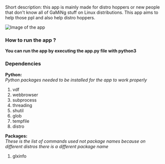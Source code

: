 Short description:
this app is mainly made for distro hoppers or new people that don't know all of GaMiNg stuff on Linux distributions. This app aims to help those ppl and also help distro hoppers.
                                                                                                                                    
                                                                                                                                                                                                                                                                        
![Image of the app](https://i.imgur.com/cLfzA6b.png)

### How to run the app ?
**You can run the app by executing the app.py file with python3**                                                                          

### Dependencies
**Python:**                                                                                                                                    
*Python packages needed to be installed for the app to work properly*
1.  vdf
2.  webbrowser
3.  subprocess
4.  threading
5.  shutil
6.  glob
7.  tempfile
8.  distro
                                                                                                                                                   
**Packages:**                                                                                                                                              
*These is the list of commands used not package names because on different distros there is a different package name*
1.  glxinfo
